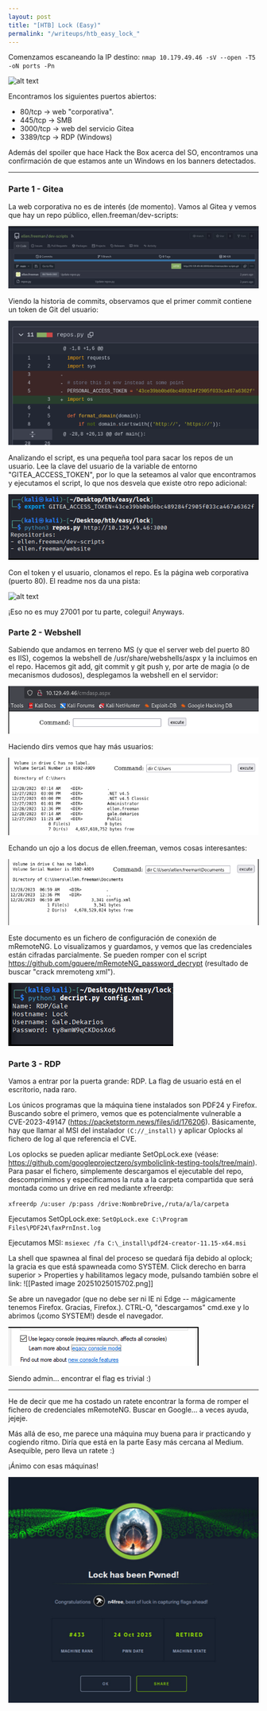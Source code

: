 ```yaml
---
layout: post
title: "[HTB] Lock (Easy)"
permalink: "/writeups/htb_easy_lock_"
---
```


Comenzamos escaneando la IP destino: `nmap 10.179.49.46 -sV --open -T5 -oN ports -Pn` 

![alt text](image.png)

Encontramos los siguientes puertos abiertos:
- 80/tcp -> web "corporativa".
- 445/tcp -> SMB
- 3000/tcp -> web del servicio Gitea
- 3389/tcp -> RDP (Windows)

Además del spoiler que hace Hack the Box acerca del SO, encontramos una confirmación de que estamos ante un Windows en los banners detectados.

---
### Parte 1 - Gitea

La web corporativa no es de interés (de momento). Vamos al Gitea y vemos que hay un repo público, ellen.freeman/dev-scripts:

![alt text](assets/../../assets/image-1.png)

Viendo la historia de commits, observamos que el primer commit contiene un token de Git del usuario:

![alt text](assets/../../assets/image-2.png)

Analizando el script, es una pequeña tool para sacar los repos de un usuario. Lee la clave del usuario de la variable de entorno "GITEA_ACCESS_TOKEN", por lo que la seteamos al valor que encontramos y ejecutamos el script, lo que nos desvela que existe otro repo adicional:

![alt text](assets/../../assets/image-3.png)

Con el token y el usuario, clonamos el repo. Es la página web corporativa (puerto 80). El readme nos da una pista:

![alt text](assets/../../assets/mage-4.png)

¡Eso no es muy 27001 por tu parte, colegui! Anyways.

### Parte 2 - Webshell

Sabiendo que andamos en terreno MS (y que el server web del puerto 80 es IIS), cogemos la webshell de /usr/share/webshells/aspx y la incluimos en el repo. Hacemos git add, git commit y git push y, por arte de magia (o de mecanismos dudosos), desplegamos la webshell en el servidor:

![alt text](assets/../../assets/image-5.png)

Haciendo dirs vemos que hay más usuarios:

![alt text](assets/../../assets/image-6.png)

Echando un ojo a los docus de ellen.freeman, vemos cosas interesantes:

![alt text](assets/../../assets/image-7.png)

Este documento es un fichero de configuración de conexión de mRemoteNG. Lo visualizamos y guardamos, y vemos que las credenciales están cifradas parcialmente. Se pueden romper con el script https://github.com/gquere/mRemoteNG_password_decrypt (resultado de buscar "crack mremoteng xml").

![alt text](assets/../../assets/image-8.png)

### Parte 3 - RDP

Vamos a entrar por la puerta grande: RDP. La flag de usuario está en el escritorio, nada raro.

Los únicos programas que la máquina tiene instalados son PDF24 y Firefox. Buscando sobre el primero, vemos que es potencialmente vulnerable a CVE-2023-49147 (https://packetstorm.news/files/id/176206). Básicamente, hay que llamar al MSI del instalador `(C://_install)` y aplicar Oplocks al fichero de log al que referencia el CVE.

Los oplocks se pueden aplicar mediante SetOpLock.exe (véase: https://github.com/googleprojectzero/symboliclink-testing-tools/tree/main). Para pasar el fichero, simplemente descargamos el ejecutable del repo, descomprimimos y especificamos la ruta a la carpeta compartida que será montada como un drive en red mediante xfreerdp:

`xfreerdp /u:user /p:pass /drive:NombreDrive,/ruta/a/la/carpeta`

Ejecutamos SetOpLock.exe:
`SetOpLock.exe C:\Program Files\PDF24\faxPrnInst.log`

Ejecutamos MSI:
`msiexec /fa C:\_install\pdf24-creator-11.15-x64.msi`

La shell que spawnea al final del proceso se quedará fija debido al oplock; la gracia es que está spawneada como SYSTEM. Click derecho en barra superior > Properties y habilitamos legacy mode, pulsando también sobre el link:
![[Pasted image 20251025015702.png]]

Se abre un navegador (que no debe ser ni IE ni Edge -- mágicamente tenemos Firefox. Gracias, Firefox.). CTRL-O, "descargamos" cmd.exe y lo abrimos (¡como SYSTEM!) desde el navegador.

![alt text](assets/../../assets/image-9.png)

Siendo admin... encontrar el flag es trivial :)

---

He de decir que me ha costado un ratete encontrar la forma de romper el fichero de credenciales mRemoteNG. Buscar en Google... a veces ayuda, jejeje.

Más allá de eso, me parece una máquina muy buena para ir practicando y cogiendo ritmo. Diría que está en la parte Easy más cercana al Medium. Asequible, pero lleva un ratete :)

¡Ánimo con esas máquinas!

![alt text](assets/../../assets/image-10.png)